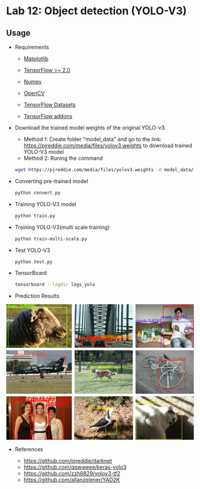 # Lab 12: Object detection (YOLO-V3)

## Usage
- Requirements
    
    - [Matplotlib](https://matplotlib.org/)
    
    - [TensorFlow >= 2.0](https://www.tensorflow.org/versions/r2.0/api_docs/python/tf)
    
    - [Numpy](http://www.numpy.org/)
    
    - [OpenCV](https://opencv.org/)
    
    - [TensorFlow Datasets](https://www.tensorflow.org/datasets/)
    
    - [TensorFlow addons](https://github.com/tensorflow/addons)
    
-  Download the trained model weights of the original YOLO-v3:
    - Method 1: Create folder "model_data" and go to the link: https://pjreddie.com/media/files/yolov3.weights to download trained YOLO-V3 model
    - Method 2: Runing the command
    ```bash
    wget https://pjreddie.com/media/files/yolov3.weights -O model_data/yolov3.weights
    ```

- Converting pre-trained model
    ```bash
    python convert.py
    ```

- Training YOLO-V3 model
    ```bash
    python train.py
    ```

- Training YOLO-V3(multi scale training)
    ```bash
    python train-multi-scale.py
    ```

- Test YOLO-V3
    ```bash
    python test.py
    ```

- TensorBoard
    ```bash
    tensorboard --logdir logs_yolo
    ```

- Prediction Results


![Results](https://raw.githubusercontent.com/KUASWoodyLIN/TF2-Yolo3/master/output_images/output_results.png)
- References

    - https://github.com/pjreddie/darknet
    - https://github.com/qqwweee/keras-yolo3
    - https://github.com/zzh8829/yolov3-tf2
    - https://github.com/allanzelener/YAD2K
